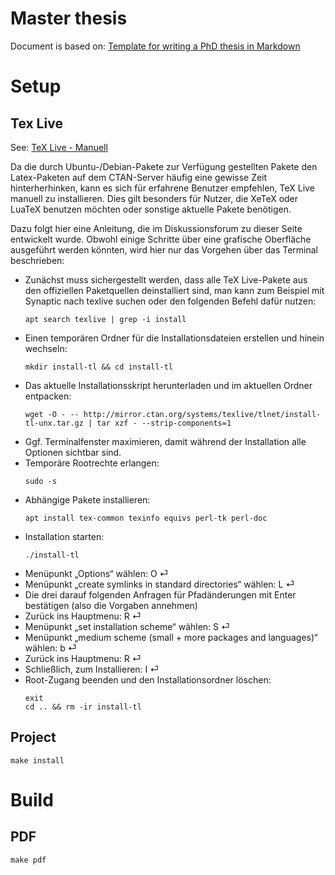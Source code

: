 # Master thesis
Document is based on: [Template for writing a PhD thesis in Markdown](https://github.com/tompollard/phd_thesis_markdown)

# Setup

## Tex Live

See: [TeX Live - Manuell](https://wiki.ubuntuusers.de/TeX_Live/#Manuell)

Da die durch Ubuntu-/Debian-Pakete zur Verfügung gestellten Pakete den Latex-Paketen auf dem CTAN-Server häufig eine gewisse Zeit hinterherhinken, kann es sich für erfahrene Benutzer empfehlen, TeX Live manuell zu installieren. Dies gilt besonders für Nutzer, die XeTeX oder LuaTeX benutzen möchten oder sonstige aktuelle Pakete benötigen.

Dazu folgt hier eine Anleitung, die im Diskussionsforum zu dieser Seite entwickelt wurde. Obwohl einige Schritte über eine grafische Oberfläche ausgeführt werden könnten, wird hier nur das Vorgehen über das Terminal beschrieben:

* Zunächst muss sichergestellt werden, dass alle TeX Live-Pakete aus den offiziellen Paketquellen deinstalliert sind, man kann zum Beispiel mit Synaptic nach texlive suchen oder den folgenden Befehl dafür nutzen:
    ```
    apt search texlive | grep -i install
    ```
* Einen temporären Ordner für die Installationsdateien erstellen und hinein wechseln:
    ```
    mkdir install-tl && cd install-tl 
    ```
* Das aktuelle Installationsskript herunterladen und im aktuellen Ordner entpacken:
    ```
    wget -O - -- http://mirror.ctan.org/systems/texlive/tlnet/install-tl-unx.tar.gz | tar xzf - --strip-components=1
    ```
* Ggf. Terminalfenster maximieren, damit während der Installation alle Optionen sichtbar sind.
* Temporäre Rootrechte erlangen:
    ```
    sudo -s 
    ```
* Abhängige Pakete installieren:
    ```
    apt install tex-common texinfo equivs perl-tk perl-doc 
    ```
* Installation starten:
    ```
    ./install-tl 
    ```
* Menüpunkt „Options“ wählen: O ⏎
* Menüpunkt „create symlinks in standard directories“ wählen: L ⏎
* Die drei darauf folgenden Anfragen für Pfadänderungen mit Enter bestätigen (also die Vorgaben annehmen)
* Zurück ins Hauptmenu: R ⏎
* Menüpunkt „set installation scheme“ wählen: S ⏎
* Menüpunkt „medium scheme (small + more packages and languages)“ wählen: b ⏎
* Zurück ins Hauptmenu: R ⏎
* Schließlich, zum Installieren: I ⏎
* Root-Zugang beenden und den Installationsordner löschen:
    ```
    exit
    cd .. && rm -ir install-tl 
    ```

## Project
```
make install
```

# Build
## PDF
```
make pdf
```
